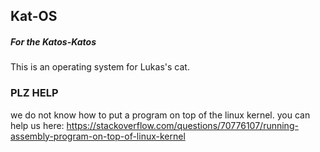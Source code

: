 ## Kat-OS
##### For the Katos-Katos

This is an operating system for Lukas's cat.

### PLZ HELP
we do not know how to put a program on top of the linux kernel. you can help us here: https://stackoverflow.com/questions/70776107/running-assembly-program-on-top-of-linux-kernel
